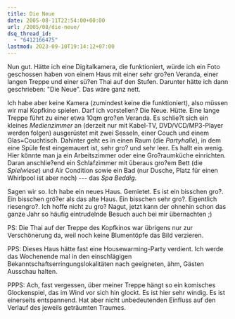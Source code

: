 ```yaml
---
title: Die Neue
date: 2005-08-11T22:54:00+00:00
url: /2005/08/die-neue/
dsq_thread_id:
  - "6412166475"
lastmod: 2023-09-10T19:14:12+07:00
---
```

Nun gut. Hätte ich eine Digitalkamera, die funktioniert, würde ich ein Foto geschossen haben von einem Haus mit einer sehr gro?en Veranda, einer langen Treppe und einer sü?en Thai auf den Stufen. Darunter hätte ich dann geschrieben: "Die Neue". Das wäre ganz nett.

Ich habe aber keine Kamera (zumindest keine die funktioniert), also müssen wir mal Kopfkino spielen. Darf ich vorstellen? Die Neue. Hütte. Eine lange Treppe führt zu einer etwa 10qm gro?en Veranda. Es schlie?t sich ein kleines _Medienzimmer_ an (derzeit nur mit Kabel-TV, DVD/VCD/MP3-Player werden folgen) ausgerüstet mit zwei Sesseln, einer Couch und einem Glas=Couchtisch. Dahinter geht es in einen Raum (die _Partyhalle_), in dem eine Spüle fest eingemauert ist, sehr gro? und sehr leer. Es hallt ein wenig. Hier könnte man ja ein Arbeitszimmer oder eine Gro?raumküche einrichten. Daran anschlie?end ein Schlafzimmer mit überaus gro?em Bett (die _Spielwiese_) und Air Condition sowie ein Bad (nur Dusche, Platz für einen Whirlpool ist aber noch) --- das _Spa Beddig_.

Sagen wir so. Ich habe ein neues Haus. Gemietet. Es ist ein bisschen gro?. Ein bisschen grö?er als das alte Haus. Ein bisschen sehr gro?. Eigentlich riesengro?. Ich hoffe nicht zu gro? Nagut, jetzt kann der ohnehin schon das ganze Jahr so häufig eintrudelnde Besuch auch bei mir übernachten ;)

PS: Die Thai auf der Treppe des Kopfkinos war übrigens nur zur Verschönerung da, weil noch keine Blumentöpfe das Bild verzieren.

PPS: Dieses Haus hätte fast eine Housewarming-Party verdient. Ich werde das Wochenende mal in den einschlägigen Bekanntschaftserringungslokalitäten nach geeigneten, ähm, Gästen Ausschau halten.

PPPS: Ach, fast vergessen, über meiner Treppe hängt so ein komisches Glockenspiel, das im Wind vor sich hin glockt. Es ist hier sehr windig. Es ist einerseits entspannend. Hat aber nicht unbedeutenden Einfluss auf den Verlauf des jeweils geträumten Traumes.
